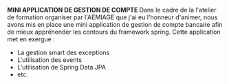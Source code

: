 **MINI APPLICATION DE GESTION DE COMPTE**
Dans le cadre de la l'atelier de formation organiser par l'AEMIAGE que j'ai eu l'honneur d'animer, nous avons mis en place une mini application de gestion de compte bancaire afin de mieux appréhender les contours du framework spring. 
Cette application met en exergue : 
- La gestion smart des exceptions
- L'utilisation des events
- L'utilisation de Spring Data JPA
- etc.

